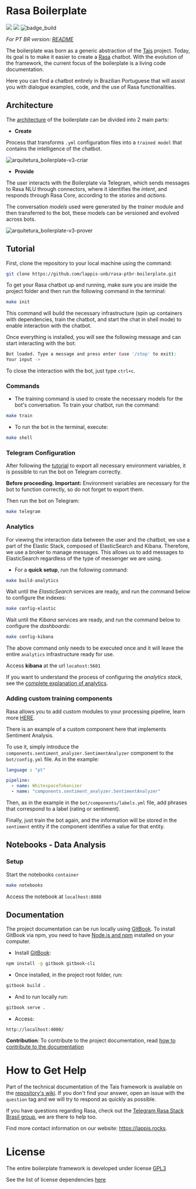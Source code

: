 # Rasa Boilerplate
<!-- badges -->
<a href="https://www.gnu.org/licenses/gpl-3.0.pt-br.html"><img src="https://img.shields.io/badge/licence-GPL3-green.svg"/></a>
<a href="https://codeclimate.com/github/lappis-unb/rasa-ptbr-boilerplate/maintainability"><img src="https://api.codeclimate.com/v1/badges/8d18e7614e9eef843500/maintainability" /></a>
![badge_build](https://github.com/lappis-unb/rasa-ptbr-boilerplate/workflows/build_bot/badge.svg)


_For PT BR version: [README](README.md)_


The boilerplate was born as a generic abstraction of the [Tais](http://github.com/lappis-unb/tais) project. Today, its goal is to make it easier to create a [Rasa](http://rasa.com/) chatbot. With the evolution of the framework, the current focus of the boilerplate is a living code documentation.

Here you can find a chatbot entirely in Brazilian Portuguese that will assist you with dialogue examples, code, and the use of Rasa functionalities.


## Architecture

The [architecture](https://drive.google.com/file/d/1xUojfFGrYubSfmd3tL77XzgZzD6cR-XH/view?usp=sharing) of the boilerplate can be divided into 2 main parts:

* **Create**

Process that transforms `.yml` configuration files into a `trained model` that contains the intelligence of the chatbot.

![arquitetura_boilerplate-v3-criar](https://github.com/lappis-unb/rasa-ptbr-boilerplate/wiki/images/arquitetura_boilerplate-v3-criar.png)


* **Provide**

The user interacts with the Boilerplate via Telegram, which sends messages to Rasa NLU through connectors, where it identifies the *intent*, and responds through Rasa Core, according to the *stories* and *actions*.

The conversation *models* used were generated by the *trainer* module and then transferred to the bot, these models can be versioned and evolved across bots.

![arquitetura_boilerplate-v3-prover](https://github.com/lappis-unb/rasa-ptbr-boilerplate/wiki/images/arquitetura_boilerplate-v3-criar.png)


## Tutorial

First, clone the repository to your local machine using the command:

```sh
git clone https://github.com/lappis-unb/rasa-ptbr-boilerplate.git
```

To get your Rasa chatbot up and running, make sure you are inside the project folder and then run the following command in the terminal:

```sh
make init
```

This command will build the necessary infrastructure (spin up containers with dependencies, train the chatbot, and start the chat in shell mode) to enable interaction with the chatbot.

Once everything is installed, you will see the following message and can start interacting with the bot:

```sh
Bot loaded. Type a message and press enter (use '/stop' to exit):
Your input ->
```

To close the interaction with the bot, just type `ctrl+c`.


### Commands

* The training command is used to create the necessary models for the bot's conversation. To train your chatbot, run the command:

```sh
make train
```

* To run the bot in the terminal, execute:

```sh
make shell
```

### Telegram Configuration

After following the [tutorial](/docs/setup_telegram.md) to export all necessary environment variables, it is possible to run the bot on Telegram correctly.

**Before proceeding. Important:** Environment variables are necessary for the bot to function correctly, so do not forget to export them.

Then run the bot on Telegram:

```sh
make telegram
```

### Analytics

For viewing the interaction data between the user and the chatbot, we use a part of the Elastic Stack, composed of ElasticSearch and Kibana. Therefore, we use a broker to manage messages. This allows us to add messages to ElasticSearch regardless of the type of messenger we are using.

* For a **quick setup**, run the following command:

```sh
make build-analytics
```

Wait until the *ElasticSearch* services are ready, and run the command below to configure the indexes:

```sh
make config-elastic
``` 

Wait until the *Kibana* services are ready, and run the command below to configure the *dashboards*:

```sh
make config-kibana
``` 

The above command only needs to be executed once and it will leave the entire `analytics` infrastructure ready for use.

Access **kibana** at the url `locahost:5601`

If you want to understand the process of configuring the *analytics* *stack*, see the [complete explanation of analytics](docs/setup_analytics.md).

### Adding custom training components

Rasa allows you to add custom modules to your processing pipeline, learn more [HERE](https://blog.rasa.com/enhancing-rasa-nlu-with-custom-components/).

There is an example of a custom component here that implements Sentiment Analysis.

To use it, simply introduce the `components.sentiment_analyzer.SentimentAnalyzer` component to the `bot/config.yml` file. As in the example:

```yaml
language : "pt"

pipeline:
  - name: WhitespaceTokenizer
  - name: "components.sentiment_analyzer.SentimentAnalyzer"                                                                                        - name: RegexFeaturizer
```

Then, as in the example in the `bot/components/labels.yml` file, add phrases that correspond to a label (rating or sentiment).

Finally, just train the bot again, and the information will be stored in the `sentiment` entity if the component identifies a value for that entity.


## Notebooks - Data Analysis

### Setup

Start the notebooks `container`


```sh
make notebooks
```

Access the notebook at `localhost:8888`

## Documentation

The project documentation can be run locally using [GitBook](https://www.gitbook.com/).
To install GitBook via npm, you need to have [Node.js and npm](https://docs.npmjs.com/downloading-and-installing-node-js-and-npm) installed on your computer.

* Install [GitBook](https://til.secretgeek.net/gitbook/use_gitbook_locally.html):


```sh
npm install -g gitbook gitbook-cli
```

* Once installed, in the project root folder, run:

```sh
gitbook build .
```

* And to run locally run:

```sh
gitbook serve .
```

* Access:

```
http://localhost:4000/
```

**Contribution**: To contribute to the project documentation, read [how to contribute to the documentation](docs/Tutorials/tutorial-how-to-contribute-to-documentation.md)


# How to Get Help

Part of the technical documentation of the Tais framework is available on the
[repository's wiki](https://github.com/lappis-unb/tais/wiki). If you don't find your answer, open an issue with the `question` tag and we will try to respond as quickly as possible.

If you have questions regarding Rasa, check out the [Telegram Rasa Stack Brasil group](https://t.me/RasaBrasil), we are there to help too.

Find more contact information on our website: https://lappis.rocks.

# License

The entire boilerplate framework is developed under license
[GPL3](https://github.com/lappis-unb/rasa-ptbr-boilerplate/blob/master/LICENSE)

See the list of license dependencies [here](https://libraries.io/github/lappis-unb/rasa-ptbr-boilerplate)
